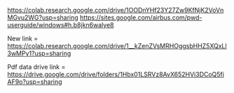 https://colab.research.google.com/drive/1OODnYHf23Y27Zw9KfNjK2VoVnMGvu2WG?usp=sharing
https://sites.google.com/airbus.com/pwd-userguide/windows#h.b8jkn6walye8


New link = https://colab.research.google.com/drive/1__kZenZVsMRHOggsbHHZ5XQxLl3wMPy1?usp=sharing

Pdf data drive link = https://drive.google.com/drive/folders/1Hbx01LSRVz8AvX652HVi3DCoQ5fiAF9o?usp=sharing
